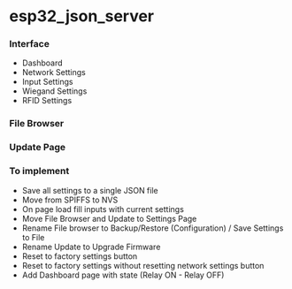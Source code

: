# esp32_json_server

### Interface

- Dashboard
- Network Settings
- Input Settings
- Wiegand Settings
- RFID Settings

### File Browser

### Update Page

### To implement

- Save all settings to a single JSON file
- Move from SPIFFS to NVS
- On page load fill inputs with current settings
- Move File Browser and Update to Settings Page
- Rename File browser to Backup/Restore (Configuration) / Save Settings to File
- Rename Update to Upgrade Firmware
- Reset to factory settings button
- Reset to factory settings without resetting network settings button
- Add Dashboard page with state (Relay ON - Relay OFF)
